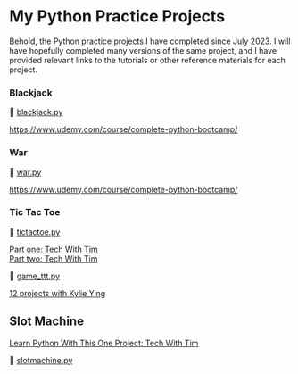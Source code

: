 # My Python Practice Projects

Behold, the Python practice projects I have completed since July 2023. I will have hopefully completed many versions of the same project, and I have provided relevant links to the tutorials or other reference materials for each project.

### Blackjack

🐍 [blackjack.py](blackjack.py)

https://www.udemy.com/course/complete-python-bootcamp/

### War

🐍 [war.py](war.py)

https://www.udemy.com/course/complete-python-bootcamp/

### Tic Tac Toe

🐍 [tictactoe.py](tictactoe.py)

[Part one: Tech With Tim][def2] <br>
[Part two: Tech With Tim][def]

🐍 [game_ttt.py](game_ttt.py)

[12 projects with Kylie Ying](https://www.youtube.com/watch?v=8ext9G7xspg&t=1470s)

[def]: https://www.youtube.com/watch?v=jAaJZLqryTI&t=902s
[def2]: https://www.youtube.com/watch?v=5s_lGC2sxwQ

## Slot Machine

[Learn Python With This One Project: Tech With Tim][def3] <br>

🐍 [slotmachine.py](slotmachine.py)

[def3]: https://www.youtube.com/watch?v=th4OBktqK1I
